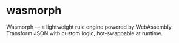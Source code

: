 # wasmorph
Wasmorph — a lightweight rule engine powered by WebAssembly. Transform JSON with custom logic, hot-swappable at runtime.
